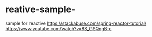 # reative-sample-
sample for reactive
https://stackabuse.com/spring-reactor-tutorial/
https://www.youtube.com/watch?v=8S_GSQngB-c

